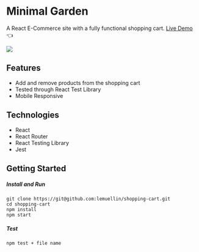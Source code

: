 # Minimal Garden
A React E-Commerce site with a fully functional shopping cart.
[Live Demo](https://lemuellin.github.io/minimal-garden/) :point_left:

<img src="./src/asset/screenshot/minimalGarden.gif">

## Features
-	Add and remove products from the shopping cart
-	Tested through React Test Library
-	Mobile Responsive

## Technologies
-	React
-	React Router
-	React Testing Library
-	Jest

## Getting Started
##### Install and Run
```
git clone https://git@github.com:lemuellin/shopping-cart.git
cd shopping-cart
npm install
npm start
```
##### Test
```
npm test + file name
```